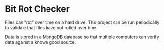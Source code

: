 # Bit Rot Checker
Files can "rot" over time on a hard drive.
This project can be run periodically to validate that files have not rotted over time.

Data is stored in a MongoDB database so that multiple computers can verify data against a known good source.
